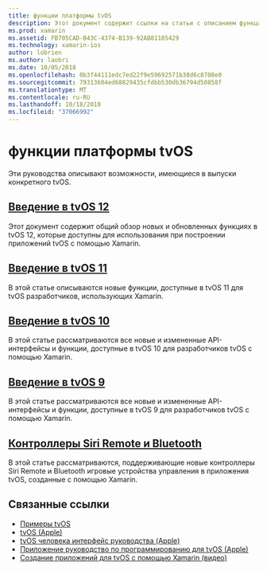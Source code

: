```yaml
---
title: функции платформы tvOS
description: Этот документ содержит ссылки на статьи с описанием функций, доступных в различных выпусках tvOS. Также содержит ссылки на документ, который описывает контроллеры Siri Remote и Bluetooth.
ms.prod: xamarin
ms.assetid: FB705CAD-B43C-4374-B139-92AB81185429
ms.technology: xamarin-ios
author: lobrien
ms.author: laobri
ms.date: 10/05/2018
ms.openlocfilehash: 0b3f44111edc7ed22f9e59692571b38d6c8708e0
ms.sourcegitcommit: 79313604ed68829435cfdbb530db36794d50858f
ms.translationtype: MT
ms.contentlocale: ru-RU
ms.lasthandoff: 10/18/2018
ms.locfileid: "37066992"
---
```

# <a name="tvos-platform-features"></a>функции платформы tvOS

Эти руководства описывают возможности, имеющиеся в выпуски конкретного tvOS.

## <a name="introduction-to-tvos-12iostvosplatformintroduction-to-tvos12indexmd"></a>[Введение в tvOS 12](~/ios/tvos/platform/introduction-to-tvos12/index.md)

Этот документ содержит общий обзор новых и обновленных функциях в tvOS 12, которые доступны для использования при построении приложений tvOS с помощью Xamarin.

## <a name="introduction-to-tvos-11iostvosplatformintroduction-to-tvos11md"></a>[Введение в tvOS 11](~/ios/tvos/platform/introduction-to-tvos11.md)

В этой статье описываются новые функции, доступные в tvOS 11 для tvOS разработчиков, использующих Xamarin.

## <a name="introduction-to-tvos-10iostvosplatformintroduction-to-tvos10indexmd"></a>[Введение в tvOS 10](~/ios/tvos/platform/introduction-to-tvos10/index.md)

В этой статье рассматриваются все новые и измененные API-интерфейсы и функции, доступные в tvOS 10 для разработчиков tvOS с помощью Xamarin.

## <a name="introduction-to-tvos-9iostvosplatformtvos9md"></a>[Введение в tvOS 9](~/ios/tvos/platform/tvos9.md)

В этой статье рассматриваются все новые и измененные API-интерфейсы и функции, доступные в tvOS 9 для разработчиков tvOS с помощью Xamarin.

## <a name="siri-remote-and-bluetooth-controllersiostvosplatformremote-bluetoothmd"></a>[Контроллеры Siri Remote и Bluetooth](~/ios/tvos/platform/remote-bluetooth.md)

В этой статье рассматриваются, поддерживающие новые контроллеры Siri Remote и Bluetooth игровые устройства управления в приложения tvOS, созданные с помощью Xamarin.

## <a name="related-links"></a>Связанные ссылки

- [Примеры tvOS](https://developer.xamarin.com/samples/tvos/all/)
- [tvOS (Apple)](https://developer.apple.com/tvos/)
- [tvOS человека интерфейс руководства (Apple)](https://developer.apple.com/tvos/human-interface-guidelines/)
- [Приложение руководство по программированию для tvOS (Apple)](https://developer.apple.com/library/prerelease/tvos/documentation/General/Conceptual/AppleTV_PG/)
- [Создание приложений для tvOS с помощью Xamarin (видео)](https://university.xamarin.com/lightninglectures/tvos-with-xamarin)
